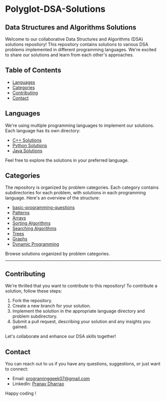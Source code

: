 # Polyglot-DSA-Solutions
## Data Structures and Algorithms Solutions

Welcome to our collaborative Data Structures and Algorithms (DSA) solutions repository! This repository contains solutions to various DSA problems implemented in different programming languages. We're excited to share our solutions and learn from each other's approaches.

## Table of Contents

- [Languages](#languages)
- [Categories](#categories)
- [Contributing](#contributing)
- [Contact](#contact)

## Languages

We're using multiple programming languages to implement our solutions. Each language has its own directory:

- [C++ Solutions](cpp/)
- [Python Solutions](python/)
- [Java Solutions](java/)

Feel free to explore the solutions in your preferred language.

## Categories

The repository is organized by problem categories. Each category contains subdirectories for each problem, with solutions in each programming language. Here's an overview of the structure:

- [basic-programming-questions](#basic-programming-questions)
- [Patterns](#patterns)
- [Arrays](#arrays)
- [Sorting Algorithms](#sorting-algorithms)
- [Searching Algorithms](#searching-algorithms)
- [Trees](#trees)
- [Graphs](#graphs)
- [Dynamic Programming](#dynamic-programming)

Browse solutions organized by problem categories.

---

## Contributing

We're thrilled that you want to contribute to this repository! To contribute a solution, follow these steps:

1. Fork the repository.
2. Create a new branch for your solution.
3. Implement the solution in the appropriate language directory and problem subdirectory.
4. Submit a pull request, describing your solution and any insights you gained.

Let's collaborate and enhance our DSA skills together!

## Contact

You can reach out to us if you have any questions, suggestions, or just want to connect:

- Email: programinggeek07@gmail.com
- LinkedIn: [Pranav Dharrao](https://www.linkedin.com/in/pranav-dharrao/)

Happy coding !


